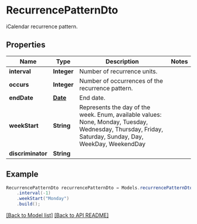 # RecurrencePatternDto

iCalendar recurrence pattern.             

## Properties
Name | Type | Description | Notes
------------ | ------------- | ------------- | -------------
**interval** | **Integer** | Number of recurrence units.              | 
**occurs** | **Integer** | Number of occurrences of the recurrence pattern.              | 
**endDate** | [**Date**](Date.md) | End date.              | 
**weekStart** | **String** | Represents the day of the week. Enum, available values: None, Monday, Tuesday, Wednesday, Thursday, Friday, Saturday, Sunday, Day, WeekDay, WeekendDay | 
**discriminator** | **String** |  | 



## Example
```java
RecurrencePatternDto recurrencePatternDto = Models.recurrencePatternDto()
    .interval(-1)
    .weekStart("Monday")
    .build();
```


[[Back to Model list]](Models.md) [[Back to API README]](README.md)
